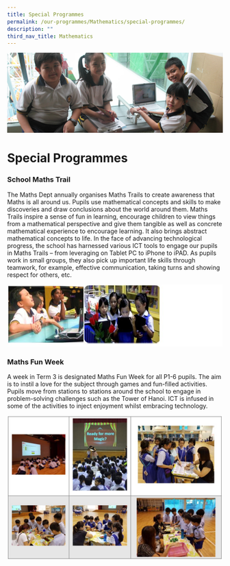 ```yaml
---
title: Special Programmes
permalink: /our-programmes/Mathematics/special-programmes/
description: ""
third_nav_title: Mathematics
---
```

![](/images/Info%20Pic/school%20math%20trail.png)



# **Special Programmes**

### School Maths Trail

The Maths Dept annually organises Maths Trails to create awareness that Maths is all around us. Pupils use mathematical concepts and skills to make discoveries and draw conclusions about the world around them. Maths Trails inspire a sense of fun in learning, encourage children to view things from a mathematical perspective and give them tangible as well as concrete mathematical experience to encourage learning. It also brings abstract mathematical concepts to life. In the face of advancing technological progress, the school has harnessed various ICT tools to engage our pupils in Maths Trails – from leveraging on Tablet PC to iPhone to iPAD. As pupils work in small groups, they also pick up important life skills through teamwork, for example, effective communication, taking turns and showing respect for others, etc.

![](/images/Specialprog.jpg)

### Maths Fun Week

A week in Term 3 is designated Maths Fun Week for all P1-6 pupils. The aim is to instil a love for the subject through games and fun-filled activities. Pupils move from stations to stations around the school to engage in problem-solving challenges such as the Tower of Hanoi. ICT is infused in some of the activities to inject enjoyment whilst embracing technology.

![](/images/Specialprog1.jpg)
